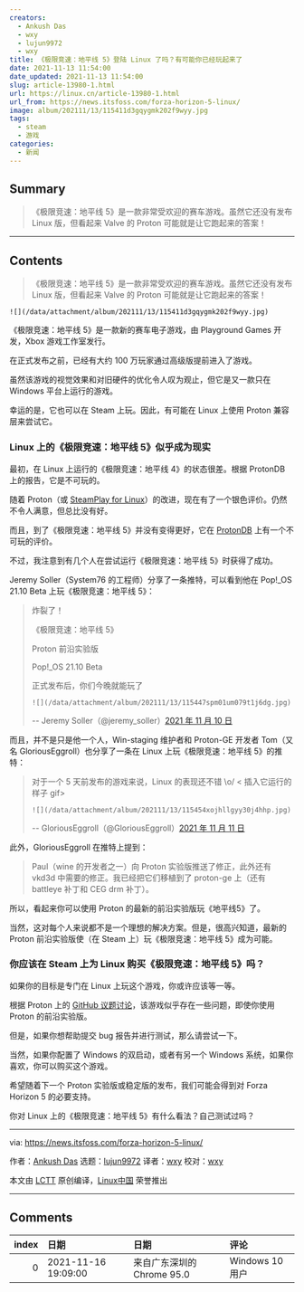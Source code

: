 ```yaml
---
creators:
  - Ankush Das
  - wxy
  - lujun9972
  - wxy
title: 《极限竞速：地平线 5》登陆 Linux 了吗？有可能你已经玩起来了
date: 2021-11-13 11:54:00
date_updated: 2021-11-13 11:54:00
slug: article-13980-1.html
url: https://linux.cn/article-13980-1.html
url_from: https://news.itsfoss.com/forza-horizon-5-linux/
image: album/202111/13/115411d3gqygmk202f9wyy.jpg
tags:
  - steam
  - 游戏
categories:
  - 新闻
---
```


## Summary

> 《极限竞速：地平线 5》是一款非常受欢迎的赛车游戏。虽然它还没有发布 Linux 版，但看起来 Valve 的 Proton 可能就是让它跑起来的答案！

***

<!-- more -->

## Contents

> 
> 《极限竞速：地平线 5》是一款非常受欢迎的赛车游戏。虽然它还没有发布 Linux 版，但看起来 Valve 的 Proton 可能就是让它跑起来的答案！
> 
> 
> 

`![](/data/attachment/album/202111/13/115411d3gqygmk202f9wyy.jpg)`

《极限竞速：地平线 5》是一款新的赛车电子游戏，由 Playground Games 开发，Xbox 游戏工作室发行。

在正式发布之前，已经有大约 100 万玩家通过高级版提前进入了游戏。

虽然该游戏的视觉效果和对旧硬件的优化令人叹为观止，但它是又一款只在 Windows 平台上运行的游戏。

幸运的是，它也可以在 Steam 上玩。因此，有可能在 Linux 上使用 Proton 兼容层来尝试它。

### Linux 上的《极限竞速：地平线 5》似乎成为现实

最初，在 Linux 上运行的《极限竞速：地平线 4》的状态很差。根据 ProtonDB 上的报告，它是不可玩的。

随着 Proton（或 [SteamPlay for Linux](https://itsfoss.com/steam-play/)）的改进，现在有了一个银色评价。仍然不令人满意，但总比没有好。

而且，到了《极限竞速：地平线 5》并没有变得更好，它在 [ProtonDB](https://www.protondb.com/app/1551360) 上有一个不可玩的评价。

不过，我注意到有几个人在尝试运行《极限竞速：地平线 5》时获得了成功。

Jeremy Soller（System76 的工程师）分享了一条推特，可以看到他在 Pop!\_OS 21.10 Beta 上玩《极限竞速：地平线 5》：

> 
> 炸裂了！
> 
> 
> 《极限竞速：地平线 5》
> 
> 
> Proton 前沿实验版
> 
> 
> Pop!\_OS 21.10 Beta
> 
> 
> 正式发布后，你们今晚就能玩了
> 
> 
> `![](/data/attachment/album/202111/13/115447spm01um079t1j6dg.jpg)`
> 
> 
> -- Jeremy Soller（@jeremy\_soller）[2021 年 11 月 10 日](https://twitter.com/jeremy_soller/status/1458568707798536200?ref_src=twsrc%5Etfw)
> 
> 
> 

而且，并不是只是他一个人，Win-staging 维护者和 Proton-GE 开发者 Tom（又名 GloriousEggroll）也分享了一条在 Linux 上玩《极限竞速：地平线 5》的推特：

> 
> 对于一个 5 天前发布的游戏来说，Linux 的表现还不错 \o/ < 插入它运行的样子 gif>
> 
> 
> `![](/data/attachment/album/202111/13/115454xojhllgyy30j4hhp.jpg)`
> 
> 
> -- GloriousEggroll（@GloriousEggroll）[2021 年 11 月 11 日](https://twitter.com/GloriousEggroll/status/1458590821075361794?ref_src=twsrc%5Etfw)
> 
> 
> 

此外，GloriousEggroll 在推特上提到：

> 
> Paul（wine 的开发者之一）向 Proton 实验版推送了修正，此外还有 vkd3d 中需要的修正。我已经把它们移植到了 proton-ge 上（还有 battleye 补丁和 CEG drm 补丁）。
> 
> 
> 

所以，看起来你可以使用 Proton 的最新的前沿实验版玩《地平线5》了。

当然，这对每个人来说都不是一个理想的解决方案。但是，很高兴知道，最新的 Proton 前沿实验版使（在 Steam 上）玩《极限竞速：地平线 5》成为可能。

### 你应该在 Steam 上为 Linux 购买《极限竞速：地平线 5》吗？

如果你的目标是专门在 Linux 上玩这个游戏，你或许应该等一等。

根据 Proton 上的 [GitHub 议题讨论](https://github.com/ValveSoftware/Proton/issues/5285)，该游戏似乎存在一些问题，即使你使用 Proton 的前沿实验版。

但是，如果你想帮助提交 bug 报告并进行测试，那么请尝试一下。

当然，如果你配置了 Windows 的双启动，或者有另一个 Windows 系统，如果你喜欢，你可以购买这个游戏。

希望随着下一个 Proton 实验版或稳定版的发布，我们可能会得到对 Forza Horizon 5 的必要支持。

你对 Linux 上的《极限竞速：地平线 5》有什么看法？自己测试过吗？

---

via: <https://news.itsfoss.com/forza-horizon-5-linux/>

作者：[Ankush Das](https://news.itsfoss.com/author/ankush/) 选题：[lujun9972](https://github.com/lujun9972) 译者：[wxy](https://github.com/wxy) 校对：[wxy](https://github.com/wxy)

本文由 [LCTT](https://github.com/LCTT/TranslateProject) 原创编译，[Linux中国](https://linux.cn/) 荣誉推出

***

## Comments

|   index | 日期                | 日期                                       | 评论                             |
|--------:|:--------------------|:-------------------------------------------|:---------------------------------|
|       0 | 2021-11-16 19:09:00 | 来自广东深圳的 Chrome 95.0|Windows 10 用户 | 666, 以后linux系统也可以玩3A游戏 |
